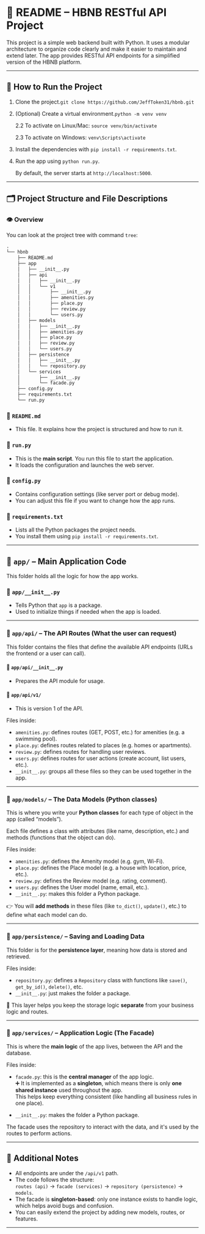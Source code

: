 # 📘 README – HBNB RESTful API Project

This project is a simple web backend built with Python. It uses a modular architecture to organize code clearly and make it easier to maintain and extend later. The app provides RESTful API endpoints for a simplified version of the HBNB platform.

---

## 🚀 How to Run the Project

1. Clone the project.`git clone https://github.com/JeffToken31/hbnb.git`

2. (Optional) Create a virtual environment.`python -m venv venv`

    2.2 To activate on Linux/Mac: `source venv/bin/activate`

    2.3 To activate on Windows: `venv\Scripts\activate`

3. Install the dependencies with `pip install -r requirements.txt`.

4. Run the app using `python run.py`.

    By default, the server starts at `http://localhost:5000`.

---

## 🗂️ Project Structure and File Descriptions

### 👁️ Overview

You can look at the project tree with command `tree`:

```txt
.
└── hbnb
    ├── README.md
    ├── app
    │   ├── __init__.py
    │   ├── api
    │   │   ├── __init__.py
    │   │   └── v1
    │   │       ├── __init__.py
    │   │       ├── amenities.py
    │   │       ├── place.py
    │   │       ├── review.py
    │   │       └── users.py
    │   ├── models
    │   │   ├── __init__.py
    │   │   ├── amenities.py
    │   │   ├── place.py
    │   │   ├── review.py
    │   │   └── users.py
    │   ├── persistence
    │   │   ├── __init__.py
    │   │   └── repository.py
    │   └── services
    │       ├── __init__.py
    │       └── facade.py
    ├── config.py
    ├── requirements.txt
    └── run.py
```

### 📄 `README.md`

- This file.
 It explains how the project is structured and how to run it.

### 📄 `run.py`

- This is the **main script**.
You run this file to start the application.
- It loads the configuration and launches the web server.

### 📄 `config.py`

- Contains configuration settings (like server port or debug mode).
- You can adjust this file if you want to change how the app runs.

### 📄 `requirements.txt`

- Lists all the Python packages the project needs.
- You install them using `pip install -r requirements.txt`.

---

## 📁 `app/` – Main Application Code

This folder holds all the logic for how the app works.

### 📄 `app/__init__.py`

- Tells Python that `app` is a package.
- Used to initialize things if needed when the app is loaded.

---

### 📁 `app/api/` – The API Routes (What the user can request)

This folder contains the files that define the available API endpoints (URLs the frontend or a user can call).

#### 📄 `app/api/__init__.py`

- Prepares the API module for usage.

#### 📁 `app/api/v1/`

- This is version 1 of the API.

Files inside:

- `amenities.py`: defines routes (GET, POST, etc.) for amenities (e.g. a swimming pool).
- `place.py`: defines routes related to places (e.g. homes or apartments).
- `review.py`: defines routes for handling user reviews.
- `users.py`: defines routes for user actions (create account, list users, etc.).
- `__init__.py`: groups all these files so they can be used together in the app.

---

### 📁 `app/models/` – The Data Models (Python classes)

This is where you write your **Python classes** for each type of object in the app (called “models”).

Each file defines a class with attributes (like name, description, etc.) and methods (functions that the object can do).

Files inside:

- `amenities.py`: defines the Amenity model (e.g. gym, Wi-Fi).
- `place.py`: defines the Place model (e.g. a house with location, price, etc.).
- `review.py`: defines the Review model (e.g. rating, comment).
- `users.py`: defines the User model (name, email, etc.).
- `__init__.py`: makes this folder a Python package.

👉 You will **add methods** in these files (like `to_dict()`, `update()`, etc.) to define what each model can do.

---

### 📁 `app/persistence/` – Saving and Loading Data

This folder is for the **persistence layer**, meaning how data is stored and retrieved.

Files inside:

- `repository.py`: defines a `Repository` class with functions like `save()`, `get_by_id()`, `delete()`, etc.
- `__init__.py`: just makes the folder a package.

🧠 This layer helps you keep the storage logic **separate** from your business logic and routes.

---

### 📁 `app/services/` – Application Logic (The Facade)

This is where the **main logic** of the app lives, between the API and the database.

Files inside:

- `facade.py`: this is the **central manager** of the app logic.  
  ➕ It is implemented as a **singleton**, which means there is only **one shared instance** used throughout the app.  
  This helps keep everything consistent (like handling all business rules in one place).

- `__init__.py`: makes the folder a Python package.

The facade uses the repository to interact with the data, and it's used by the routes to perform actions.

---

## 🧠 Additional Notes

- All endpoints are under the `/api/v1` path.
- The code follows the structure:  
  `routes (api)` → `facade (services)` → `repository (persistence)` → `models`.
- The facade is **singleton-based**: only one instance exists to handle logic, which helps avoid bugs and confusion.
- You can easily extend the project by adding new models, routes, or features.

---
